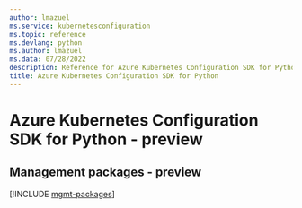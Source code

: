 ```yaml
---
author: lmazuel
ms.service: kubernetesconfiguration
ms.topic: reference
ms.devlang: python
ms.author: lmazuel
ms.data: 07/28/2022
description: Reference for Azure Kubernetes Configuration SDK for Python
title: Azure Kubernetes Configuration SDK for Python
---
```

# Azure Kubernetes Configuration SDK for Python - preview

## Management packages - preview
[!INCLUDE [mgmt-packages](kubernetes-configuration-mgmt-index.md)]
